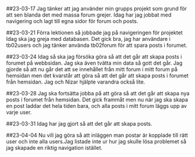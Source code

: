 ##23-03-17
Jag tänker att jag använder min grupps projekt som grund för
att sen blanda det med massa forum grejer.
Idag har jag jobbat med navigering och lagt till egna
sidor för forum och posts.

##23-03-21
Förra lektionen så jobbade jag på navigeringen för projektet
Idag ska jag greja med databasen.
Det gick bra, jag har användare i tb02users och jag tänker
använda tb02forum för att spara posts i forumet.


##23-03-24
Idag så ska jag försöka göra så att det går att skapa posts
i forumet på webbsidan. Jag ska även tvätta min data så
gott det går.
Jag gjorde så att nu går det att se innehållet från mitt
forum i mitt forum på hemsidan men det kvarstår att göra så 
att det går att skapa posts i forumet från hemsidan. Jag
och Nizar hjälpte varandra också lite.

##23-03-28
Jag ska fortsätta jobba på att göra så att det går att skapa
nya posts i forumet från hemsidan. Det gick frammåt men nu
när jag ska skapa en post laddar det hela tiden bara, och 
alla posts i mitt forum läggs upp av varje user.

##23-03-31
Idag har jag gjort så att det går att skapa posts.

##23-04-04
Nu vill jag göra så att inläggen man postar är kopplade till
rätt user och inte alla users.Jag listade inte ur hur jag
skulle lösa problemet så jag skapade en riktig navigation istället.